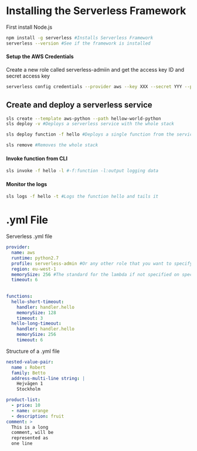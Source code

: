 # Installing the Serverless Framework 
First install Node.js
```sh
npm install -g serverless #Installs Serverless Framework
serverless --version #See if the framework is installed

```

#### Setup the AWS Credentials
Create a new role called serverless-admiin and get the access key ID and secret access key
```sh
serverless config credentials --provider aws --key XXX --secret YYY --profile serverless-admin
```

## Create and deploy a serverless service
```sh
sls create --template aws-python --path hellow-world-python
sls deploy -v #Deploys a serverless service with the whole stack

sls deploy function -f hello #Deploys a single function from the service

sls remove #Removes the whole stack 
```

#### Invoke function from CLI
```sh
sls invoke -f hello -l #-f:function -l:output logging data

```

#### Monitor the logs
```sh
sls logs -f hello -t #Logs the function hello and tails it
```


# .yml File
Serverless .yml file 
```yml
provider:
  name: aws
  runtime: python2.7
  profile: serverless-admin #Or any other role that you want to specify
  region: eu-west-1
  memorySize: 256 #The standard for the lambda if not specified on specific functinos
  timeout: 6
  
  
functions:
  hello-short-timeout:
    handler: handler.hello
    memorySize: 128
    timeout: 3
  hello-long-timeout:
    handler: handler.hello
    memorySize: 256
    timeout: 6
```
Structure of a .yml file
```yml
nested-value-pair:
  name : Robert
  family: Betto
  address-multi-line string: | 
    Hejvägen 1
    Stockholm

product-list:
  - price: 10
  - name: orange
  - description: fruit
comment: > 
  This is a long 
  comment, will be 
  represented as 
  one line
```
